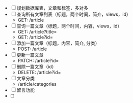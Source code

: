 
* [ ] 规划数据库表，文章和标签，多对多
* [ ] 查询所有文章列表（标题，两个时间，简介，views，id）
  - GET: /article
* [ ] 查询一篇文章（标题，两个时间，内容，views，id）
  - GET: /article?title=
  - GET: /article?id=
* [ ] 添加一篇文章（标题，内容，简介, 分类）
  - POST: /article
* [ ] 更新一篇文章
  - PATCH: /article?id=
* [ ] 删除一篇文章（id）
  - DELETE: /article?id=
* [ ] 文章分类
  - /article/categories
* [ ] 留言功能
* [ ]
